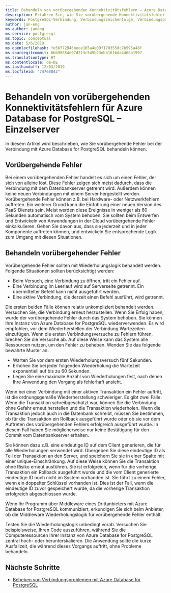 ```yaml
---
title: Behandeln von vorübergehenden Konnektivitätsfehlern – Azure Database for PostgreSQL (Einzelserver)
description: Erfahren Sie, wie Sie vorübergehende Konnektivitätsfehler bei Azure Database for PostgreSQL (Einzelserver) behandeln.
keywords: PostgreSQL-Verbindung, Verbindungszeichenfolge, Verbindungsprobleme, vorübergehender Fehler, Verbindungsfehler
author: jan-eng
ms.author: janeng
ms.service: postgresql
ms.topic: conceptual
ms.date: 5/6/2019
ms.openlocfilehash: fe5b772946bece165a4e09f170355dc7b595a48f
ms.sourcegitcommit: 6bb98654e97d213c549b23ebb161bda4468a1997
ms.translationtype: HT
ms.contentlocale: de-DE
ms.lasthandoff: 12/03/2019
ms.locfileid: "74768842"
---
```

# <a name="handling-transient-connectivity-errors-for-azure-database-for-postgresql---single-server"></a>Behandeln von vorübergehenden Konnektivitätsfehlern für Azure Database for PostgreSQL – Einzelserver

In diesem Artikel wird beschrieben, wie Sie vorübergehende Fehler bei der Verbindung mit Azure Database for PostgreSQL behandeln können.

## <a name="transient-errors"></a>Vorübergehende Fehler

Bei einem vorübergehenden Fehler handelt es sich um einen Fehler, der sich von alleine löst. Diese Fehler zeigen sich meist dadurch, dass die Verbindung mit dem Datenbankserver getrennt wird. Außerdem können keine neuen Verbindungen mit einem Server hergestellt werden. Vorübergehende Fehler können z.B. bei Hardware- oder Netzwerkfehlern auftreten. Ein weiterer Grund kann die Einführung einer neuen Version des PaaS-Diensts sein. Meist werden diese Ereignisse in weniger als 60 Sekunden automatisch vom System behoben. Sie sollten beim Entwerfen und Entwickeln von Anwendungen in der Cloud vorübergehende Fehler einkalkulieren. Gehen Sie davon aus, dass sie jederzeit und in jeder Komponente auftreten können, und entwickeln Sie entsprechende Logik zum Umgang mit diesen Situationen.

## <a name="handling-transient-errors"></a>Behandeln vorübergehender Fehler

Vorübergehende Fehler sollten mit Wiederholungslogik behandelt werden. Folgende Situationen sollten berücksichtigt werden:

* Beim Versuch, eine Verbindung zu öffnen, tritt ein Fehler auf.
* Eine Verbindung im Leerlauf wird auf Serverseite getrennt. Ein übermittelter Befehl kann nicht ausgeführt werden.
* Eine aktive Verbindung, die derzeit einen Befehl ausführt, wird getrennt.

Die ersten beiden Fälle können relativ unkompliziert behandelt werden. Versuchen Sie, die Verbindung erneut herzustellen. Wenn Sie Erfolg haben, wurde der vorübergehende Fehler durch das System behoben. Sie können Ihre Instanz von Azure Database for PostgreSQL wiederverwenden. Es wird empfohlen, vor dem Wiederherstellen der Verbindung Wartezeiten einzufügen. Wenn die ersten Verbindungsversuche zu Fehlern führen, brechen Sie die Versuche ab. Auf diese Weise kann das System alle Ressourcen nutzen, um den Fehler zu beheben. Wenden Sie das folgende bewährte Muster an:

* Warten Sie vor dem ersten Wiederholungsversuch fünf Sekunden.
* Erhöhen Sie bei jeder folgenden Wiederholung die Wartezeit exponentiell auf bis zu 60 Sekunden.
* Legen Sie eine maximale Anzahl von Wiederholungen fest, nach denen Ihre Anwendung den Vorgang als fehlerhaft ansieht.

Wenn bei einer Verbindung mit einer aktiven Transaktion ein Fehler auftritt, ist die ordnungsgemäße Wiederherstellung schwieriger. Es gibt zwei Fälle: Wenn die Transaktion schreibgeschützt war, können Sie die Verbindung ohne Gefahr erneut herstellen und die Transaktion wiederholen. Wenn die Transaktion jedoch auch in die Datenbank schreibt, müssen Sie bestimmen, ob für die Transaktion ein Rollback ausgeführt wurde oder ob sie vor dem Auftreten des vorübergehenden Fehlers erfolgreich ausgeführt wurde. In diesem Fall haben Sie möglicherweise nur keine Bestätigung für den Commit vom Datenbankserver erhalten.

Sie können dazu z.B. eine eindeutige ID auf dem Client generieren, die für alle Wiederholungen verwendet wird. Übergeben Sie diese eindeutige ID als Teil der Transaktion an den Server, und speichern Sie sie in einer Spalte mit einer unique-Einschränkung. Auf diese Weise können Sie die Transaktion ohne Risiko erneut ausführen. Sie ist erfolgreich, wenn für die vorherige Transaktion ein Rollback ausgeführt wurde und die vom Client generierte eindeutige ID noch nicht im System vorhanden ist. Sie führt zu einem Fehler, wenn ein doppelter Schlüssel vorhanden ist. Dies ist der Fall, wenn die eindeutige ID zuvor gespeichert wurde, da die vorherige Transaktion erfolgreich abgeschlossen wurde.

Wenn Ihr Programm über Middleware eines Drittanbieters mit Azure Database for PostgreSQL kommuniziert, erkundigen Sie sich beim Anbieter, ob die Middleware Wiederholungslogik für vorübergehende Fehler enthält.

Testen Sie die Wiederholungslogik unbedingt vorab. Versuchen Sie beispielsweise, Ihren Code auszuführen, während Sie die Computeressourcen Ihrer Instanz von Azure Database for PostgreSQL zentral hoch- oder herunterskalieren. Die Anwendung sollte die kurze Ausfallzeit, die während dieses Vorgangs auftritt, ohne Probleme behandeln.

## <a name="next-steps"></a>Nächste Schritte

* [Beheben von Verbindungsproblemen mit Azure Database for PostgreSQL](howto-troubleshoot-common-connection-issues.md)
